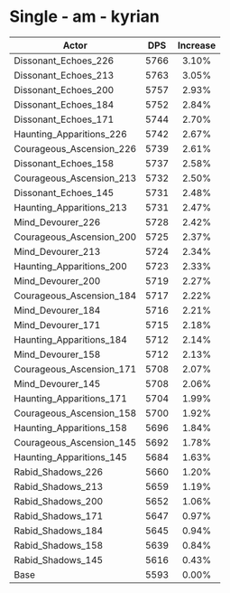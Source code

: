 # Single - am - kyrian
| Actor | DPS | Increase |
|---|:---:|:---:|
|Dissonant_Echoes_226|5766|3.10%|
|Dissonant_Echoes_213|5763|3.05%|
|Dissonant_Echoes_200|5757|2.93%|
|Dissonant_Echoes_184|5752|2.84%|
|Dissonant_Echoes_171|5744|2.70%|
|Haunting_Apparitions_226|5742|2.67%|
|Courageous_Ascension_226|5739|2.61%|
|Dissonant_Echoes_158|5737|2.58%|
|Courageous_Ascension_213|5732|2.50%|
|Dissonant_Echoes_145|5731|2.48%|
|Haunting_Apparitions_213|5731|2.47%|
|Mind_Devourer_226|5728|2.42%|
|Courageous_Ascension_200|5725|2.37%|
|Mind_Devourer_213|5724|2.34%|
|Haunting_Apparitions_200|5723|2.33%|
|Mind_Devourer_200|5719|2.27%|
|Courageous_Ascension_184|5717|2.22%|
|Mind_Devourer_184|5716|2.21%|
|Mind_Devourer_171|5715|2.18%|
|Haunting_Apparitions_184|5712|2.14%|
|Mind_Devourer_158|5712|2.13%|
|Courageous_Ascension_171|5708|2.07%|
|Mind_Devourer_145|5708|2.06%|
|Haunting_Apparitions_171|5704|1.99%|
|Courageous_Ascension_158|5700|1.92%|
|Haunting_Apparitions_158|5696|1.84%|
|Courageous_Ascension_145|5692|1.78%|
|Haunting_Apparitions_145|5684|1.63%|
|Rabid_Shadows_226|5660|1.20%|
|Rabid_Shadows_213|5659|1.19%|
|Rabid_Shadows_200|5652|1.06%|
|Rabid_Shadows_171|5647|0.97%|
|Rabid_Shadows_184|5645|0.94%|
|Rabid_Shadows_158|5639|0.84%|
|Rabid_Shadows_145|5616|0.43%|
|Base|5593|0.00%|
